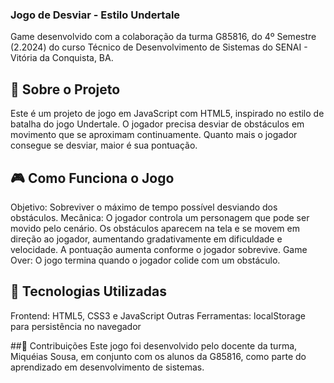 ### Jogo de Desviar - Estilo Undertale
Game desenvolvido com a colaboração da turma G85816, do 4º Semestre (2.2024) do curso Técnico de Desenvolvimento de Sistemas do SENAI - Vitória da Conquista, BA.

## 📜 Sobre o Projeto
Este é um projeto de jogo em JavaScript com HTML5, inspirado no estilo de batalha do jogo Undertale. O jogador precisa desviar de obstáculos em movimento que se aproximam continuamente. Quanto mais o jogador consegue se desviar, maior é sua pontuação.

## 🎮 Como Funciona o Jogo
Objetivo: Sobreviver o máximo de tempo possível desviando dos obstáculos.
Mecânica:
O jogador controla um personagem que pode ser movido pelo cenário.
Os obstáculos aparecem na tela e se movem em direção ao jogador, aumentando gradativamente em dificuldade e velocidade.
A pontuação aumenta conforme o jogador sobrevive.
Game Over: O jogo termina quando o jogador colide com um obstáculo.

## 🚀 Tecnologias Utilizadas
Frontend: HTML5, CSS3 e JavaScript
Outras Ferramentas: localStorage para persistência no navegador

##👥 Contribuições
Este jogo foi desenvolvido pelo docente da turma, Miquéias Sousa, em conjunto com os alunos da G85816, como parte do aprendizado em desenvolvimento de sistemas.
